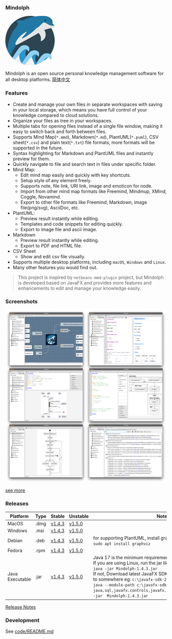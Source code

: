 ### Mindolph

![](./DemoWorkspace/app_30.png)

Mindolph is an open source personal knowledge management software for all desktop platforms. [简体中文](./docs/README_zh_CN.md)


### Features
* Create and manage your own files in separate workspaces with saving in your local storage, which means you have full control of your knowledge compared to cloud solutions.
* Organize your files as tree in your workspaces.
* Multiple tabs for opening files instead of a single file window, making it easy to switch back and forth between files.
* Supports Mind Map(`*.mmd`), Markdown(`*.md`), PlantUML(`*.puml`), CSV sheet(`*.csv`) and plain text(`*.txt`) file formats, more formats will be supported in the future.
* Syntax highlighting for Markdown and PlantUML files and instantly preview for them.
* Quickly navigate to file and search text in files under specific folder.
* Mind Map:
	* Edit mind map easily and quickly with key shortcuts.
	* Setup style of any element freely. 
	* Supports note, file link, URI link, image and emoticon for node.
	* Import from other mind map formats like Freemind, Mindmup, XMind, Coggle, Novamind.
	* Export to other file formats like Freemind, Markdown, image file(png/svg), AsciiDoc, etc.
* PlantUML:
	* Preview result instantly while editing.
	* Templates and code snippets for editing quickly.
	* Export to image file and ascii image.
* Markdown
	* Preview result instantly while editing.
	* Export to PDF and HTML file.
* CSV Sheet
	* Show and edit csv file visually.
* Supports multiple desktop platforms, including `macOS`, `Windows` and `Linux`.
* Many other features you would find out.

> This project is inspired by `netbeans-mmd-plugin` project, but Mindolph is developed based on JavaFX and provides more features and enhancements to edit and manage your knowledge easily.


### Screenshots
![](docs/main.png)

[see more](docs/screenshots.md)


### Releases

|Platform|Type|Stable|Unstable|Note|
|----|----|----|----|----|
|MacOS|.dmg|[v1.4.3](https://github.com/mindolph/Mindolph/releases/download/v1.4.3/Mindolph-1.4.3.dmg) |[v1.5.0](https://github.com/mindolph/Mindolph/releases/download/v1.5.0/Mindolph-1.5.0.dmg) | |
|Windows|.msi|[v1.4.3](https://github.com/mindolph/Mindolph/releases/download/v1.4.3/Mindolph-1.4.3.dmg) |[v1.5.0](https://github.com/mindolph/Mindolph/releases/download/v1.5.0/Mindolph-1.5.0.msi) | |
|Debian|.deb|[v1.4.3](https://github.com/mindolph/Mindolph/releases/download/v1.4.3/Mindolph-1.4.3.deb)|[v1.5.0](https://github.com/mindolph/Mindolph/releases/download/v1.5.0/Mindolph-1.5.0.deb)|	for supporting PlantUML, install graphviz first:</br>  `sudo apt install graphviz`|
|Fedora|.rpm|[v1.4.3](https://github.com/mindolph/Mindolph/releases/download/v1.4.3/Mindolph-1.4.3.rpm)|[v1.5.0](https://github.com/mindolph/Mindolph/releases/download/v1.5.0/Mindolph-1.5.0.rpm)| |
|Java Executable|.jar|[v1.4.3](https://github.com/mindolph/Mindolph/releases/download/v1.4.3/Mindolph-1.4.3.jar)|[v1.5.0](https://github.com/mindolph/Mindolph/releases/download/v1.5.0/Mindolph-1.5.0.jar)| Java 17 is the minimum requirement to run this application. 	</br> If you are using Linux, run the jar like this:  </br> `java -jar Mindolph-1.4.3.jar`  </br> If not, Download latest JavaFX SDK for your platform and extract to somewhere eg: `c:\javafx-sdk-20`, run the jar file like this:   </br> `java --module-path c:\javafx-sdk-20\lib --add-modules  java.sql,javafx.controls,javafx.fxml,javafx.swing,javafx.web -jar  Mindolph-1.4.3.jar` |


[Release Notes](docs/release_notes.md)


### Development

See [code/README.md](code/README.md)
